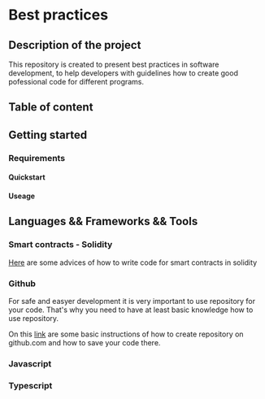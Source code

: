 # Best practices 

## Description of the project

This repository is created to present best practices in software development, to help developers with guidelines how to create good pofessional code for different programs.

## Table of content


## Getting started

### Requirements

#### Quickstart

#### Useage 


## Languages && Frameworks && Tools

### Smart contracts - Solidity 

[Here](./Solidity/README.md) are some advices of how to write code for smart contracts in solidity

### Github

For safe and easyer development it is very important to use repository for your code. 
That's why you need to have at least basic knowledge how to use repository. 

On this [link](./Github/README.md) are some basic instructions of how to create repository on github.com and how to save your code there.

### Javascript


### Typescript



